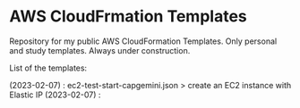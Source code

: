 # AWS CloudFrmation Templates

Repository for my public AWS CloudFormation Templates.
Only personal and study templates.
Always under construction.

List of the templates:

(2023-02-07) : ec2-test-start-capgemini.json > create an EC2 instance with Elastic IP
(2023-02-07) : 
